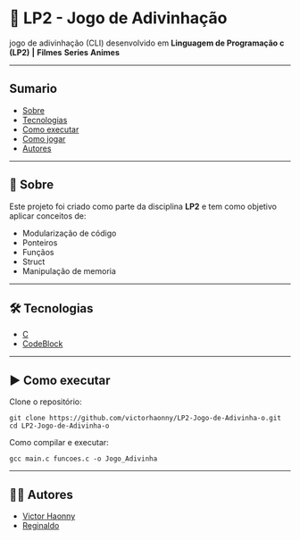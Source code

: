 # 🎲 LP2 - Jogo de Adivinhação

jogo de adivinhação (CLI) desenvolvido em **Linguagem de Programação c (LP2)** **|** **Filmes** **Series** **Animes**   

---

## Sumario
- [Sobre](#-sobre)
- [Tecnologias](#-tecnologias)
- [Como executar](#-como-executar)
- [Como jogar](#-como-jogar)
- [Autores](#-autores)
  
---

## 📌 Sobre
Este projeto foi criado como parte da disciplina **LP2** e tem como objetivo aplicar conceitos de: 

- Modularização de código
- Ponteiros
- Funçãos
- Struct
- Manipulação de memoria   

---

## 🛠 Tecnologias
- [C](https://devdocs.io/c/)
- [CodeBlock](https://www.codeblocks.org/)
  
---

## ▶ Como executar

Clone o repositório:

```
git clone https://github.com/victorhaonny/LP2-Jogo-de-Adivinha-o.git
cd LP2-Jogo-de-Adivinha-o
```

Como compilar e executar:

```
gcc main.c funcoes.c -o Jogo_Adivinha

```

---
## 🧑‍🎓 Autores
- [Victor Haonny](https://github.com/victorhaonny)
- [Reginaldo](https://github.com/Jr-Reginaldo999)
